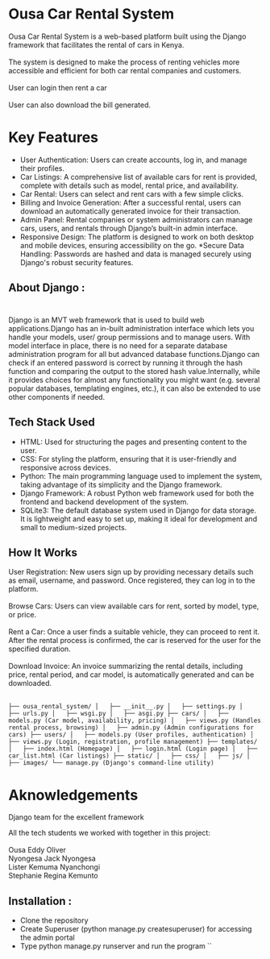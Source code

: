 # Ousa Car Rental System
Ousa Car Rental System is a web-based platform built using the Django framework that facilitates the rental of cars in Kenya.<br /> <br />
The system is designed to make the process of renting vehicles more accessible and efficient for both car rental companies and customers. <br /> <br />
User can login then rent a car<br /> <br /> 
User can also download the bill generated.

# Key Features
* User Authentication: Users can create accounts, log in, and manage their profiles.
* Car Listings: A comprehensive list of available cars for rent is provided, complete with details such as model, rental price, and availability.
* Car Rental: Users can select and rent cars with a few simple clicks.
* Billing and Invoice Generation: After a successful rental, users can download an automatically generated invoice for their transaction.
* Admin Panel: Rental companies or system administrators can manage cars, users, and rentals through Django’s built-in admin interface.
* Responsive Design: The platform is designed to work on both desktop and mobile devices, ensuring accessibility on the go.
*Secure Data Handling: Passwords are hashed and data is managed securely using Django's robust security features.

## About Django : <br /> <br />
Django is an MVT web framework that is used to build web applications.Django has an in-built administration interface which lets you handle your models, user/ group permissions and to manage users. With model interface in place, there is no need for a separate database administration program for all but advanced database functions.Django can check if an entered password is correct by running it through the hash function and comparing the output to the stored hash value.Internally, while it provides choices for almost any functionality you might want (e.g. several popular databases, templating engines, etc.), it can also be extended to use other components if needed.

## Tech Stack Used
* HTML: Used for structuring the pages and presenting content to the user.
* CSS: For styling the platform, ensuring that it is user-friendly and responsive across devices.
* Python: The main programming language used to implement the system, taking advantage of its simplicity and the Django framework.
* Django Framework: A robust Python web framework used for both the frontend and backend development of the system.
* SQLite3: The default database system used in Django for data storage. It is lightweight and easy to set up, making it ideal for development and small to medium-sized projects.

## How It Works
User Registration: New users sign up by providing necessary details such as email, username, and password. Once registered, they can log in to the platform.<br /> <br />
Browse Cars: Users can view available cars for rent, sorted by model, type, or price.<br /> <br />
Rent a Car: Once a user finds a suitable vehicle, they can proceed to rent it. After the rental process is confirmed, the car is reserved for the user for the specified duration.<br /> <br />
Download Invoice: An invoice summarizing the rental details, including price, rental period, and car model, is automatically generated and can be downloaded.<br /> <br />
  
  ``
├── ousa_rental_system/
│   ├── __init__.py
│   ├── settings.py
│   ├── urls.py
│   ├── wsgi.py
│   ├── asgi.py
├── cars/
│   ├── models.py (Car model, availability, pricing)
│   ├── views.py (Handles rental process, browsing)
│   ├── admin.py (Admin configurations for cars)
├── users/
│   ├── models.py (User profiles, authentication)
│   ├── views.py (Login, registration, profile management)
├── templates/
│   ├── index.html (Homepage)
│   ├── login.html (Login page)
│   ├── car_list.html (Car listings)
├── static/
│   ├── css/
│   ├── js/
│   ├── images/
└── manage.py (Django's command-line utility)
``

# Aknowledgements
Django team for the excellent framework

All the tech students we worked with together in this project:<br /> <br />
Ousa Eddy Oliver                   
Nyongesa Jack Nyongesa      
Lister Kemuma Nyanchongi   
Stephanie Regina Kemunto 

## Installation : 

* Clone the repository
* Create Superuser (python manage.py createsuperuser) for accessing the admin portal
* Type python manage.py runserver and run the program
``


